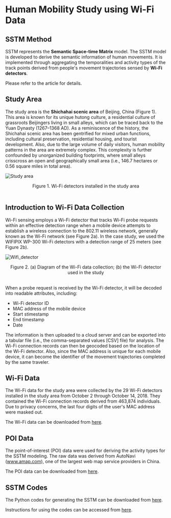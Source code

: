 # Human Mobility Study using Wi-Fi Data #

## SSTM Method ##
SSTM represents the **Semantic Space-time Matrix** model. The SSTM model is developed to derive the semantic information of human movements. It is implemented through aggregating the temporalities and activity types of the track points derived from people's movement trajectories sensed by **Wi-Fi detectors**.

Please refer to the article for details.

## Study Area ##
The study area is the **Shichahai scenic area** of Beijing, China (Figure 1). This area is known for its unique hutong culture, a residential culture of grassroots Beijingers living in small alleys, which can be traced back to the Yuan Dynasty (1267–1368 AD). As a reminiscence of the history, the Shichahai scenic area has been gentrified for mixed urban functions, including cultural preservation, residential housing, and tourist development. Also, due to the large volume of daily visitors, human mobility patterns in the area are extremely complex. This complexity is further confounded by unorganized building footprints, where small alleys crisscross an open and geographically small area (i.e., 146.7 hectares or 0.56 square miles in total area).

![Study area](https://github.com/xic19022/wifi_beijing/blob/img/Study_area.jpg)

<div align="center">Figure 1. Wi-Fi detectors installed in the study area</div>
<br />

## Introduction to Wi-Fi Data Collection ##

Wi-Fi sensing employs a Wi-Fi detector that tracks Wi-Fi probe requests within an effective detection range when a mobile device attempts to establish a wireless connection to the 802.11 wireless network, generally known as the Wi-Fi network (see Figure 2a). In the case study, we used the WIFIPIX WP-300 Wi-Fi detectors with a detection range of 25 meters (see Figure 2b). 

![Wifi_detector](https://github.com/xic19022/wifi_beijing/blob/img/Wifi.jpg)

<div align="center">Figure 2. (a) Diagram of the Wi-Fi data collection; (b) the Wi-Fi detector used in the study</div>
<br />

When a probe request is received by the Wi-Fi detector, it will be decoded into readable attributes, including: 

* Wi-Fi detector ID
* MAC address of the mobile device
* Start stimestamp
* End timestamp
* Date

The information is then uploaded to a cloud server and can be exported into a tabular file (i.e., the comma-separated values [CSV] file) for analysis. The Wi-Fi connection records can then be geocoded based on the location of the Wi-Fi detector. Also, since the MAC address is unique for each mobile device, it can become the identifier of the movement trajectories completed by the same traveler.

## Wi-Fi Data ##
The Wi-Fi data for the study area were collected by the 29 Wi-Fi detectors installed in the study area from October 2 through October 14, 2018. They contained the Wi-Fi connection records derived from 463,874 individuals. Due to privacy concerns, the last four digits of the user's MAC address were masked out.

The Wi-Fi data can be downloaded from [here](https://github.com/xic19022/wifi_bj/blob/master/Wifi.zip).

## POI Data ##
The point-of-interest (POI) data were used for deriving the activity types for the SSTM modeling. The raw data was derived from AutoNavi (www.amap.com), one of the largest web map service providers in China.

The POI data can be downloaded from [here](https://github.com/xic19022/wifi_bj/blob/master/POI.xlsx).

## SSTM Codes ##
The Python codes for generating the SSTM can be downloaded from [here](https://github.com/xic19022/wifi_bj/blob/master/SSTM_codes.zip).

Instructions for using the codes can be accessed from [here](https://github.com/xic19022/wifi_bj/blob/master/SSTM_Instructions.md).
